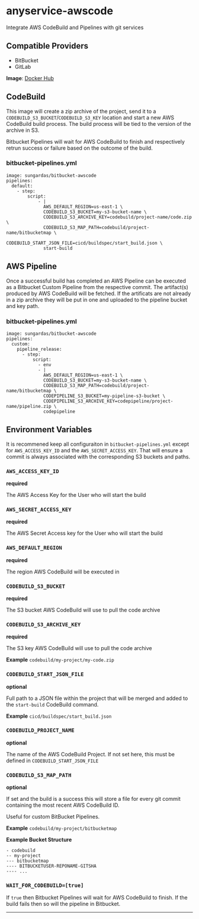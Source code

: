 # anyservice-awscode

Integrate AWS CodeBuild and Pipelines with git services

## Compatible Providers

* BitBucket
* GitLab

**Image**: [Docker Hub][dockerhub-url]

## CodeBuild

This image will create a zip archive of the project, send it to a `CODEBUILD_S3_BUCKET`/`CODEBUILD_S3_KEY` location and start a new AWS CodeBuild build process.  The build process will be tied to the version of the archive in S3.

Bitbucket Pipelines will wait for AWS CodeBuild to finish and respectively retrun success or failure based on the outcome of the build.

### bitbucket-pipelines.yml
```
image: sungardas/bitbucket-awscode
pipelines:
  default:
    - step:
        script:
            - |
              AWS_DEFAULT_REGION=us-east-1 \
              CODEBUILD_S3_BUCKET=my-s3-bucket-name \
              CODEBUILD_S3_ARCHIVE_KEY=codebuild/project-name/code.zip \
              CODEBUILD_S3_MAP_PATH=codebuild/project-name/bitbucketmap \
              CODEBUILD_START_JSON_FILE=cicd/buildspec/start_build.json \
              start-build

```


## AWS Pipeline

Once a successful build has completed an AWS Pipeline can be executed as a Bitbucket Custom Pipeline from the respective commit. The artifact(s) produced by AWS CodeBuild will be fetched.  If the artificats are not already in a zip archive they will be put in one and uploaded to the pipeline bucket and key path.

### bitbucket-pipelines.yml
```
image: sungardas/bitbucket-awscode
pipelines:
  custom:
    pipeline_release:
      - step:
          script:
            - env
            - |
              AWS_DEFAULT_REGION=us-east-1 \
              CODEBUILD_S3_BUCKET=my-s3-bucket-name \
              CODEBUILD_S3_MAP_PATH=codebuild/project-name/bitbucketmap \
              CODEPIPELINE_S3_BUCKET=my-pipeline-s3-bucket \
              CODEPIPELINE_S3_ARCHIVE_KEY=codepipeline/project-name/pipeline.zip \
              codepipeline
```



## Environment Variables

It is recommened keep all configuraiton in `bitbucket-pipelines.yml` except for `AWS_ACCESS_KEY_ID` and the `AWS_SECRET_ACCESS_KEY`. That will ensure a commit is always associated with the corresponding S3 buckets and paths.

### `AWS_ACCESS_KEY_ID`
**required**

The AWS Access Key for the User who will start the build

### `AWS_SECRET_ACCESS_KEY`
**required**

The AWS Secret Access key for the User who will start the build

### `AWS_DEFAULT_REGION`
**required**

The region AWS CodeBuild will be executed in

### `CODEBUILD_S3_BUCKET`
**required**

The S3 bucket AWS CodeBuild will use to pull the code archive

### `CODEBUILD_S3_ARCHIVE_KEY`
**required**

The S3 key AWS CodeBuild will use to pull the code archive

**Example**
`codebuild/my-project/my-code.zip`

### `CODEBUILD_START_JSON_FILE`
**optional**

Full path to a JSON file within the project that will be merged and added to the `start-build` CodeBuild command.

**Example**
`cicd/buildspec/start_build.json`

### `CODEBUILD_PROJECT_NAME`
**optional**

The name of the AWS CodeBuild Project. If not set here, this must be defined in `CODEBUILD_START_JSON_FILE`

### `CODEBUILD_S3_MAP_PATH`
**optional**

If set and the build is a success this will store a file for every
git commit containing the most recent AWS CodeBuild ID.

Useful for custom BitBucket Pipelines.

**Example**
`codebuild/my-project/bitbucketmap`

**Example Bucket Structure**
```
- codebuild
-- my-project
--- bitbucketmap
---- BITBUCKETUSER-REPONAME-GITSHA
---- ...
```

### `WAIT_FOR_CODEBUILD=[true]`
If `true` then Bitbucket Pipelines will wait for AWS CodeBuild to
finish. If the build fails then so will the pipeline in Bitbucket.

---



[dockerhub-url]: https://hub.docker.com/r/sungardas/bitbucket-awscode/
